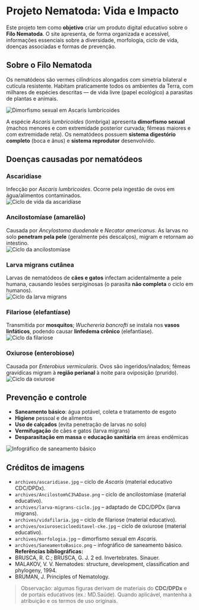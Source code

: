 # Projeto Nematoda: Vida e Impacto

Este projeto tem como **objetivo** criar um produto digital educativo sobre o **Filo Nematoda**. O site apresenta, de forma organizada e acessível, informações essenciais sobre a diversidade, morfologia, ciclo de vida, doenças associadas e formas de prevenção.

## Sobre o Filo Nematoda
Os nematódeos são vermes cilíndricos alongados com simetria bilateral e cutícula resistente. Habitam praticamente todos os ambientes da Terra, com milhares de espécies descritas — de vida livre (papel ecológico) a parasitas de plantas e animais.

![Dimorfismo sexual em *Ascaris lumbricoides*](archives/morfologia.jpg)

A espécie *Ascaris lumbricoides* (lombriga) apresenta **dimorfismo sexual** (machos menores e com extremidade posterior curvada; fêmeas maiores e com extremidade reta). Os nematódeos possuem **sistema digestório completo** (boca e ânus) e **sistema reprodutor** desenvolvido.

## Doenças causadas por nematódeos

### Ascaridíase
Infecção por *Ascaris lumbricoides*. Ocorre pela ingestão de ovos em água/alimentos contaminados.  
![Ciclo de vida da ascaridíase](archives/ascaridiase.jpg)

### Ancilostomíase (amarelão)
Causada por *Ancylostoma duodenale* e *Necator americanus*. As larvas no solo **penetram pela pele** (geralmente pés descalços), migram e retornam ao intestino.  
![Ciclo da ancilostomíase](archives/Ancilostom%C3%ADase.png)

### Larva migrans cutânea
Larvas de nematódeos de **cães e gatos** infectam acidentalmente a pele humana, causando lesões serpiginosas (o parasita **não completa** o ciclo em humanos).  
![Ciclo da larva migrans](archives/larva-migrans-ciclo.jpg)

### Filariose (elefantíase)
Transmitida por **mosquitos**; *Wuchereria bancrofti* se instala nos **vasos linfáticos**, podendo causar **linfedema crônico** (elefantíase).  
![Ciclo da filariose](archives/vidafilaria.jpg)

### Oxiurose (enterobiose)
Causada por *Enterobius vermicularis*. Ovos são ingeridos/inalados; fêmeas gravídicas migram à **região perianal** à noite para oviposição (prurido).  
![Ciclo da oxiurose](archives/oxiurosecicloeditavel-cke.jpg)

## Prevenção e controle
- **Saneamento básico**: água potável, coleta e tratamento de esgoto  
- **Higiene** pessoal e de alimentos  
- **Uso de calçados** (evita penetração de larvas no solo)  
- **Vermifugação** de cães e gatos (larva migrans)  
- **Desparasitação em massa** e **educação sanitária** em áreas endêmicas

![Infográfico de saneamento básico](archives/SaneamentoBasico.png)

## Créditos de imagens
- `archives/ascaridiase.jpg` – ciclo de *Ascaris* (material educativo CDC/DPDx).  
- `archives/Ancilostom%C3%ADase.png` – ciclo de ancilostomíase (material educativo).  
- `archives/larva-migrans-ciclo.jpg` – adaptado de CDC/DPDx (larva migrans).  
- `archives/vidafilaria.jpg` – ciclo de filariose (material educativo).  
- `archives/oxiurosecicloeditavel-cke.jpg` – ciclo de oxiurose (material educativo).  
- `archives/morfologia.jpg` – dimorfismo sexual em *Ascaris*.  
- `archives/SaneamentoBasico.png` – infográfico de saneamento básico.
**Referências bibliográficas:**
- BRUSCA, R. C.; BRUSCA, G. J. 2 ed. Invertebrates. Sinauer.
- MALAKOV, V. V. Nematodes: structure, development, classification and phylogeny, 1994.
- BRUMAN, J. Principles of Nematology.

> Observação: algumas figuras derivam de materiais do **CDC/DPDx** e de portais educativos (ex.: MD.Saúde). Quando aplicável, mantenha a atribuição e os termos de uso originais.

